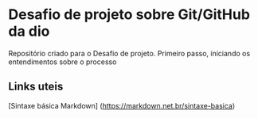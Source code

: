 # Desafio de projeto sobre Git/GitHub da dio
Repositório criado para o Desafio de projeto.
Primeiro passo, iniciando os entendimentos sobre o processo

## Links uteis 
[Sintaxe básica Markdown] (https://markdown.net.br/sintaxe-basica)
